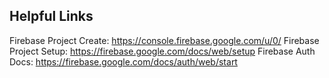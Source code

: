 ## Helpful Links

Firebase Project Create: https://console.firebase.google.com/u/0/
Firebase Project Setup: https://firebase.google.com/docs/web/setup
Firebase Auth Docs: https://firebase.google.com/docs/auth/web/start